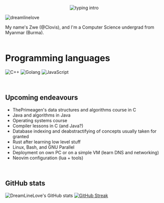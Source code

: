 <p align="center">
<img src="https://readme-typing-svg.herokuapp.com?color=08CE90&center=true&vCenter=true&lines=My+name's+Clovis;" alt="typing intro">
</p>
<p align="left"> <img src="https://komarev.com/ghpvc/?username=dreamlinelove&label=Profile%20views&color=0e75b6&style=flat-square" alt="dreamlinelove" /></p>

My name's Zwe (@Clovis), and I'm a Computer Science undergrad from Myanmar (Burma).
<br>
<br>

<!---
- 🔎 I'm interested in any kind of work — including open-source and non-profit.
- 💻 I'm a novice engineer fascinated by computer science, technology, history and the web.
- 🈯 Based in Burma, English: professional capacity, German: beginner.
- 👨‍🎓 I'm an undergraduate student studying **Computer Science** 💻.
- 👉🏻 Reach me at  📩 zwenyanzaw@protonmail.com and on
<a href="https://linkedin.com/dreamlinelove" target="blank"><img align="center" src="https://img.shields.io/badge/Linkedin-0072b1.svg?style=for-the-badge&logo=LinkedIn&logoColor=white" alt="DreamLiveLove's LinkedIn Account" /></a>
- 💬 Feel free to hit me up any time 😉! 
<br>
<br>
--->

<!--
# Tools and Experience
--->
# Programming languages
<p>
  <!--
    <img src="https://img.shields.io/badge/TypeScript-3178C6.svg?style=for-the-badge&logo=TypeScript&logoColor=white" alt="TypeScript">
    <img src="https://img.shields.io/badge/Python-14354C?style=for-the-badge&logo=python&logoColor=white" alt="Python">
    <img src="https://img.shields.io/badge/Rust-000000?style=for-the-badge&logo=rust&logoColor=white" alt="Rust">
    <img src="https://img.shields.io/badge/HTML5-E34F26?style=for-the-badge&logo=html5&logoColor=white" alt="HTML5">
  --->
  <img src="https://img.shields.io/badge/C%2B%2B-00599C?style=for-the-badge&logo=c%2B%2B&logoColor=white" alt="C++">
  <img src="https://img.shields.io/badge/Go-00ADD8?style=for-the-badge&logo=go&logoColor=white" alt="Golang">
  <img src="https://img.shields.io/badge/JavaScript-F7DF1E.svg?style=for-the-badge&logo=JavaScript&logoColor=black" alt="JavaScript">
</p>
<br>

<!--
# Tools 
<p>
  <img src="https://img.shields.io/badge/Docker-white?style=for-the-badge&logo=docker&logoColor=white&color=blue">
  <img src="https://img.shields.io/badge/Git-000000?style=for-the-badge&logo=git&logoColor=white" alt="Rust">
</p>
<br>
--->
  
## Upcoming endeavours
<!--
- Regex CLI tool rewritten in Go
- A simple kernel loaded by GRUB on a VM
- Networking from scratch (Go and C/C++)
- Simple web apps in Java and Go (including SQL)
- Deployment (linux on VM and on Docker)
--->
- ThePrimeagen's data structures and algorithms course in C
- Java and algorithms in Java
- Operating systems course
- Compiler lessons in C (and Java?)
- Database indexing and deabstractifying of concepts usually taken for granted
- Rust after learning low level stuff
- Linux, Bash, and GNU Parallel
- Deployment on own PC or on a simple VM (learn DNS and networking)
- Neovim configuration (lua + tools)
<br>

## GitHub stats

![DreamLineLove's GitHub stats](https://github-readme-stats.vercel.app/api?username=dreamlinelove&theme=tokyonight)
[![GitHub Streak](http://github-readme-streak-stats.herokuapp.com?user=DreamLineLove&theme=dark)](https://git.io/streak-stats)
